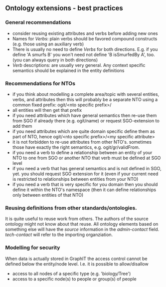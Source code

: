 ## Ontology extensions - best practices

### General recommendations

* consider reusing existing attributes and verbs before adding new ones
* Names for _Verbs_: plain verbs should be favored compound constructs (e.g. those using an auxiliary verb)
* There is usually no need to define _Verbs_ for both directions. E.g. if you define 'A smurfs B' you won't need not define 'B isSmurfedBy A', too.  (you can always query in both directions)
* _Verb_ descriptions: are usually very general. Any context specific semantics should be explained in the entity definitions

### Recommendations for NTOs

* if you think about modelling a complete area/topic with several entities, verbs, and attributes then this will probably be a separate NTO using a common fixed prefix: ogit/&lt;nto specific prefix&gt;/
* all entities will then get that prefix
* if you need attributes which have general semantics then re-use them from SGO if already there (e.g. ogit/name) or request SGO-extension to add them
* if you need attributes which are quite domain specific define them as part of NTO, hence ogit/&lt;nto specific prefix&gt;/&lt;my specific attribute&gt;
* it is not forbidden to re-use attributes from other NTO's. sometimes those have exactly the right semantics, e.g. ogit/gr/validFrom.
* if you need a verb to define a relationship between an entity of your NTO to one from SGO or another NTO that verb must be defined at SGO level
* if you need a verb that has general semantics and is not defined in SGO, yet.
  you should request SGO extension for it (even if your current need is restricted to relationships between entities from your NTO)
* if you need a verb that is very specific for you domain then you should define it within the NTO's namespace (then it can define relationships only between entities of that NTO)

### Reusing definitions from other standards/ontologies.

It is quite useful to reuse work from others. The authors of the source ontology might not know about that reuse. 
All ontology elements based on something else will have the _source_ information in the *admin-contact* field. *tech-contact* will refer to the importing organziation.

### Modelling for security

When data is actually stored in GraphIT the access control cannot be defined below the entity/node level. I.e. it is possible to allow/disallow
* access to all nodes of a specific type (e.g. 'biology/Tree')
* access to a specific node(s) 
to people or group(s) of people

   
